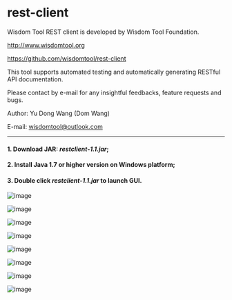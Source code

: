 # rest-client
Wisdom Tool REST client is developed by Wisdom Tool Foundation.  

http://www.wisdomtool.org  

https://github.com/wisdomtool/rest-client  

This tool supports automated testing and automatically generating RESTful API documentation. 

Please contact by e-mail for any insightful feedbacks, feature requests and bugs.  

Author: Yu Dong Wang (Dom Wang)  

E-mail: wisdomtool@outlook.com

---------------------------------------------------------------------------------------------------------------------

#### 1. Download JAR: *restclient-1.1.jar*;

#### 2. Install Java 1.7 or higher version on Windows platform;

#### 3. Double click *restclient-1.1.jar* to launch GUI.

![image](https://github.com/wisdomtool/rest-client/blob/master/images/Image_1.png)

![image](https://github.com/wisdomtool/rest-client/blob/master/images/Image_2.png)

![image](https://github.com/wisdomtool/rest-client/blob/master/images/Image_3.png)

![image](https://github.com/wisdomtool/rest-client/blob/master/images/Image_4.png)

![image](https://github.com/wisdomtool/rest-client/blob/master/images/Image_5.png)

![image](https://github.com/wisdomtool/rest-client/blob/master/images/Image_6.png)

![image](https://github.com/wisdomtool/rest-client/blob/master/images/Image_7.png)

![image](https://github.com/wisdomtool/rest-client/blob/master/images/Image_8.png)
